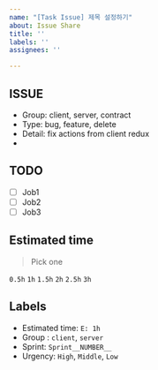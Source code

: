 ```yaml
---
name: "[Task Issue] 제목 설정하기"
about: Issue Share
title: ''
labels: ''
assignees: ''

---
```


## ISSUE
- Group: client, server, contract
- Type: bug, feature, delete
- Detail: fix actions from client redux
- 
## TODO
- [ ] Job1
- [ ] Job2
- [ ] Job3

## Estimated time

> Pick one


`0.5h`
`1h`
`1.5h`
`2h`
`2.5h`
`3h`

## Labels
- Estimated time: `E: 1h`
- Group : `client`, `server`
- Sprint: `Sprint__NUMBER__`
- Urgency: `High`, `Middle`, `Low`
